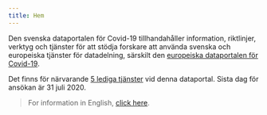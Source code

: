 ```yaml
---
title: Hem
---
```


Den svenska dataportalen för Covid-19 tillhandahåller information, riktlinjer, verktyg och tjänster för att stödja forskare att använda svenska och europeiska tjänster för datadelning, särskilt den [europeiska dataportalen för Covid-19](https://covid19dataportal.org).

Det finns för närvarande [5 lediga tjänster](/sv/about/#lediga-tj%C3%A4nster) vid denna dataportal. Sista dag för ansökan är 31 juli 2020.

> For information in English, [click here](/).
